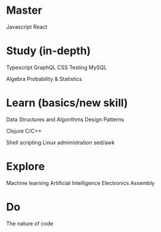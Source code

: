 # Master

Javascript
React

# Study (in-depth)

Typescript
GraphQL
CSS
Testing
MySQL

Algebra
Probability & Statistics

# Learn (basics/new skill)

Data Structures and Algorithms
Design Patterns

Clojure
C/C++

Shell scripting
Linux administration
sed/awk

# Explore

Machine learning
Artificial Intelligence
Electronics
Assembly

# Do

The nature of code
